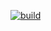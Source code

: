 [![build](https://img.shields.io/badge/build-1.0-green.svg)](https://github.com/erwijet/YouTube-Downloader)
